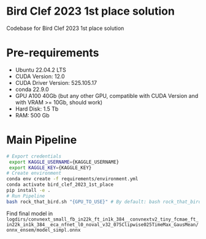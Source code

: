# Bird Clef 2023 1st place solution
Codebase for Bird Clef 2023 1st place solution

# Pre-requirements 

- Ubuntu 22.04.2 LTS
- CUDA Version: 12.0
- CUDA Driver Version: 525.105.17
- conda 22.9.0
- GPU A100 40Gb (but any other GPU, compatible with CUDA Version and with VRAM >= 10Gb, should work)
- Hard Disk: 1.5 Tb
- RAM: 500 Gb

# Main Pipeline 
```bash
# Export credentials
 export KAGGLE_USERNAME={KAGGLE_USERNAME}
 export KAGGLE_KEY={KAGGLE_KEY}
# Create environment
conda env create -f requirements/environment.yml
conda activate bird_clef_2023_1st_place
pip install -e .
# Run Pipeline
bash rock_that_bird.sh "{GPU_TO_USE}" # By default: bash rock_that_bird.sh "0"
```

Find final model in `logdirs/convnext_small_fb_in22k_ft_in1k_384__convnextv2_tiny_fcmae_ft_in22k_in1k_384__eca_nfnet_l0_noval_v32_075Clipwise025TimeMax_GausMean/onnx_ensem/model_simpl.onnx`
